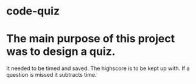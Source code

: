 # code-quiz

# The main purpose of this project was to design a quiz.
It needed to be timed and saved. The highscore is to be kept up with.
If a question is missed it subtracts time.